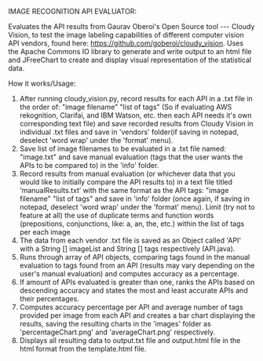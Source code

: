 IMAGE RECOGNITION API EVALUATOR:

Evaluates the API results from Gaurav Oberoi's Open Source tool --- Cloudy Vision, to test the image labeling capabilities of different computer vision API vendors, found here: https://github.com/goberoi/cloudy_vision. Uses the Apache Commons IO library to generate and write output to an html file and JFreeChart to create and display visual representation of the statistical data. 

How it works/Usage:

1. After running cloudy_vision.py, record results for each API in a .txt file in the order of:
	"image filename"	"list of tags"
(So if evaluating AWS rekognition, Clarifai, and IBM Watson, etc. then each API needs it's own corresponding text file) and save recorded results from Cloudy Vision in individual .txt files and save in 'vendors' folder(if saving in notepad, deselect 'word wrap' under the 'format' menu).
2. Save list of image filenames to be evaluated in a .txt file named: "image.txt" and save manual evaluation (tags that the user wants the APIs to be compared to) in the 'info' folder.
3. Record results from manual evaluation (or whichever data that you would like to initially compare the API results to) in a text file titled ‘manualResults.txt’ with the same format as the API tags:
	"image filename"	"list of tags"
and save in 'info' folder (once again, if saving in notepad, deselect 'word wrap' under the 'format' menu). Limit (try not to feature at all) the use of duplicate terms and function words (prepositions, conjunctions, like: a, an, the, etc.) within the list of tags per each image
4. The data from each vendor .txt file is saved as an Object called 'API' with a String [] imageList and String [] tags respectively (API.java).
5. Runs through array of API objects, comparing tags found in the manual evaluation to tags found from an API (results may vary depending on the user's manual evaluation) and computes accuracy as a percentage.
6. If amount of APIs evaluated is greater than one, ranks the APIs based on descending accuracy and states the most and least accurate APIs and their percentages.
7. Computes accuracy percentage per API and average number of tags provided per image from each API and creates a bar chart displaying the results, saving the resulting charts in the 'images' folder as 'percentageChart.png' and 'averageChart.png' respectively.
8. Displays all resulting data to output.txt file and output.html file in the html format from the template.html file. 
